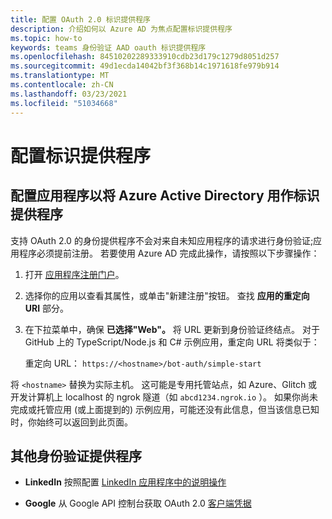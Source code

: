 ```yaml
---
title: 配置 OAuth 2.0 标识提供程序
description: 介绍如何以 Azure AD 为焦点配置标识提供程序
ms.topic: how-to
keywords: teams 身份验证 AAD oauth 标识提供程序
ms.openlocfilehash: 84510202289333910cdb23d179c1279d8051d257
ms.sourcegitcommit: 49d1ecda14042bf3f368b14c1971618fe979b914
ms.translationtype: MT
ms.contentlocale: zh-CN
ms.lasthandoff: 03/23/2021
ms.locfileid: "51034668"
---
```

# <a name="configure-identity-providers"></a>配置标识提供程序

## <a name="configuring-an-application-to-use-azure-active-directory-as-an-identity-provider"></a>配置应用程序以将 Azure Active Directory 用作标识提供程序

支持 OAuth 2.0 的身份提供程序不会对来自未知应用程序的请求进行身份验证;应用程序必须提前注册。 若要使用 Azure AD 完成此操作，请按照以下步骤操作：

1. 打开 [应用程序注册门户](https://ms.portal.azure.com/#blade/Microsoft_AAD_RegisteredApps/ApplicationsListBlade)。

2. 选择你的应用以查看其属性，或单击"新建注册"按钮。 查找 **应用的重定向 URI** 部分。

3. 在下拉菜单中，确保 **已选择"Web"。** 将 URL 更新到身份验证终结点。 对于 GitHub 上的 TypeScript/Node.js 和 C# 示例应用，重定向 URL 将类似于：

    重定向 URL： `https://<hostname>/bot-auth/simple-start`

将 `<hostname>` 替换为实际主机。 这可能是专用托管站点，如 Azure、Glitch 或开发计算机上 localhost 的 ngrok 隧道（如 `abcd1234.ngrok.io` ）。 如果你尚未完成或托管应用 (或上面提到的) 示例应用，可能还没有此信息，但当该信息已知时，你始终可以返回到此页面。

## <a name="other-authentication-providers"></a>其他身份验证提供程序

* **LinkedIn** 按照配置 [LinkedIn 应用程序中的说明操作](/linkedin/talent/apply-with-linkedin)

* **Google** 从 Google API 控制台获取 OAuth 2.0 [客户端凭据](https://console.developers.google.com/)
